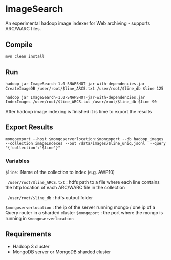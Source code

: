 # ImageSearch
An experimental hadoop image indexer for Web archiving - supports ARC/WARC files.

## Compile
```mvn clean install``` 

## Run

```hadoop jar ImageSearch-1.0-SNAPSHOT-jar-with-dependencies.jar CreateImageDB /user/root/$line_ARCS.txt /user/root/$line_db $line 125 ```

```hadoop jar ImageSearch-1.0-SNAPSHOT-jar-with-dependencies.jar IndexImages /user/root/$line_ARCS.txt /user/root/$line_db $line 90```  

After hadoop image indexing is finished it is time to export the results

## Export Results
```mongoexport --host $mongoserverlocation:$mongoport --db hadoop_images --collection imageIndexes --out /data/images/$line_uniq.jsonl  --query "{'collection':'$line'}"```  

### Variables
```$line:```  Name of the collection to index (e.g. AWP10) 

``` /user/root/$line_ARCS.txt```  : hdfs path to a file where each line contains the http location of each ARC/WARC file in the collection

``` /user/root/$line_db``` : hdfs output folder

```$mongoserverlocation``` : the ip of the server running mongo / one ip of a Query router in a sharded cluster
```$mongoport``` : the port where the mongo is running in ```$mongoserverlocation```


## Requirements
- Hadoop 3 cluster
- MongoDB server or MongoDB sharded cluster
